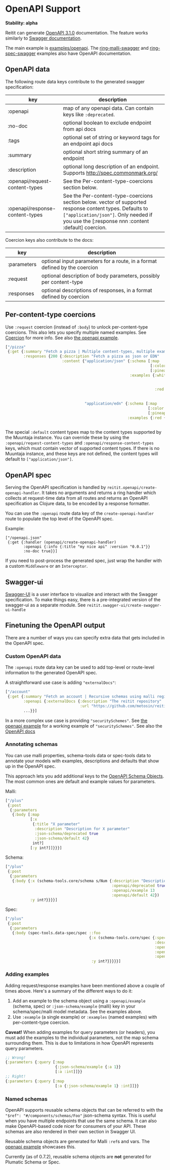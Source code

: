 # OpenAPI Support

**Stability: alpha**

Reitit can generate [OpenAPI 3.1.0](https://spec.openapis.org/oas/v3.1.0)
documentation. The feature works similarly to [Swagger documentation](swagger.md).

The main example is [examples/openapi](../../examples/openapi).
The
[ring-malli-swagger](../../examples/ring-malli-swagger)
and
[ring-spec-swagger](../../examples/ring-spec-swagger)
examples also
have OpenAPI documentation.

## OpenAPI data

The following route data keys contribute to the generated swagger specification:

| key            | description |
| ---------------|-------------|
| :openapi       | map of any openapi data. Can contain keys like `:deprecated`.
| :no-doc        | optional boolean to exclude endpoint from api docs
| :tags          | optional set of string or keyword tags for an endpoint api docs
| :summary       | optional short string summary of an endpoint
| :description   | optional long description of an endpoint. Supports http://spec.commonmark.org/
| :openapi/request-content-types | See the Per-content-type-coercions section below.
| :openapi/response-content-types |See the Per-content-type-coercions section below. vector of supported response content types. Defaults to `["application/json"]`. Only needed if you use the [:response nnn :content :default] coercion.

Coercion keys also contribute to the docs:

| key           | description |
| --------------|-------------|
| :parameters   | optional input parameters for a route, in a format defined by the coercion
| :request      | optional description of body parameters, possibly per content-type
| :responses    | optional descriptions of responses, in a format defined by coercion


## Per-content-type coercions

Use `:request` coercion (instead of `:body`) to unlock
per-content-type coercions. This also lets you specify multiple named
examples. See [Coercion](coercion.md) for more info. See also [the
openapi example](../../examples/openapi).

```clj
["/pizza"
 {:get {:summary "Fetch a pizza | Multiple content-types, multiple examples"
        :responses {200 {:description "Fetch a pizza as json or EDN"
                         :content {"application/json" {:schema [:map
                                                                [:color :keyword]
                                                                [:pineapple :boolean]]
                                                       :examples {:white {:description "White pizza with pineapple"
                                                                          :value {:color :white
                                                                                  :pineapple true}}
                                                                  :red {:description "Red pizza"
                                                                        :value {:color :red
                                                                                :pineapple false}}}}
                                   "application/edn" {:schema [:map
                                                               [:color :keyword]
                                                               [:pineapple :boolean]]
                                                      :examples {:red {:description "Red pizza with pineapple"
                                                                       :value (pr-str {:color :red :pineapple true})}}}}}}
```

The special `:default` content types map to the content types supported by the Muuntaja
instance. You can override these by using the `:openapi/request-content-types`
and `:openapi/response-content-types` keys, which must contain vector of
supported content types. If there is no Muuntaja instance, and these keys are
not defined, the content types will default to `["application/json"]`.

## OpenAPI spec

Serving the OpenAPI specification is handled by
`reitit.openapi/create-openapi-handler`. It takes no arguments and returns a
ring handler which collects at request-time data from all routes and returns an
OpenAPI specification as Clojure data, to be encoded by a response formatter.

You can use the `:openapi` route data key of the `create-openapi-handler` route
to populate the top level of the OpenAPI spec.

Example:

```
["/openapi.json"
 {:get {:handler (openapi/create-openapi-handler)
        :openapi {:info {:title "my nice api" :version "0.0.1"}}
        :no-doc true}}]
```

If you need to post-process the generated spec, just wrap the handler with a custom `Middleware` or an `Interceptor`.

## Swagger-ui

[Swagger-UI](https://github.com/swagger-api/swagger-ui) is a user interface to visualize and interact with the Swagger specification. To make things easy, there is a pre-integrated version of the swagger-ui as a separate module. See `reitit.swagger-ui/create-swagger-ui-handle`

## Finetuning the OpenAPI output

There are a number of ways you can specify extra data that gets
included in the OpenAPI spec.

### Custom OpenAPI data

The `:openapi` route data key can be used to add top-level or
route-level information to the generated OpenAPI spec.

A straightforward use case is adding `"externalDocs"`:

```clj
["/account"
 {:get {:summary "Fetch an account | Recursive schemas using malli registry, link to external docs"
        :openapi {:externalDocs {:description "The reitit repository"
                                 :url "https://github.com/metosin/reitit"}}
        ...}}]
```

In a more complex use case is providing `"securitySchemes"`. See
[the openapi example](../../examples/openapi) for a working example of
`"securitySchemes"`. See also the
[OpenAPI docs](https://spec.openapis.org/oas/v3.1.0.html#security-scheme-object)

### Annotating schemas

You can use malli properties, schema-tools data or spec-tools data to
annotate your models with examples, descriptions and defaults that
show up in the OpenAPI spec.

This approach lets you add additional keys to the
[OpenAPI Schema Objects](https://spec.openapis.org/oas/v3.1.0.html#schema-object).
The most common ones are default and example values for parameters.

Malli:

```clj
["/plus"
 {:post
  {:parameters
   {:body [:map
           [:x
            {:title "X parameter"
             :description "Description for X parameter"
             :json-schema/deprecated true
             :json-schema/default 42}
            int?]
           [:y int?]]}}}]
```

Schema:

```clj
["/plus"
 {:post
  {:parameters
   {:body {:x (schema-tools.core/schema s/Num {:description "Description for X parameter"
                                               :openapi/deprecated true
                                               :openapi/example 13
                                               :openapi/default 42})
           :y int?}}}}]
```

Spec:

```clj
["/plus"
 {:post
  {:parameters
   {:body (spec-tools.data-spec/spec ::foo
                                     {:x (schema-tools.core/spec {:spec int?
                                                                  :description "Description for X parameter"
                                                                  :openapi/deprecated true
                                                                  :openapi/example 13
                                                                  :openapi/default 42})
                                      :y int?}}}}}]
```

### Adding examples

Adding request/response examples have been mentioned above a couple of times
above. Here's a summary of the different ways to do it:

1. Add an example to the schema object using a `:openapi/example`
   (schema, spec) or `:json-schema/example` (malli) key in your
   schema/spec/malli model metadata. See the examples above.
2. Use `:example` (a single example) or `:examples` (named examples)
   with per-content-type coercion.

**Caveat!** When adding examples for query parameters (or headers),
you must add the examples to the individual parameters, not the map
schema surrounding them. This is due to limitations in how OpenAPI
represents query parameters.

```clj
;; Wrong!
{:parameters {:query [:map
                      {:json-schema/example {:a 1}}
                      [:a :int]]}}
;; Right!
{:parameters {:query [:map
                      [:a {:json-schema/example 1} :int]]}}
```

### Named schemas

OpenAPI supports reusable schema objects that can be referred to with
the `"$ref": "#/components/schemas/Foo"` json-schema syntax. This is
useful when you have multiple endpoints that use the same schema. It
can also make OpenAPI-based code nicer for consumers of your API.
These schemas are also rendered in their own section in Swagger UI.

Reusable schema objects are generated for Malli `:ref`s and vars. The
[openapi example](../../examples/openapi) showcases this.

Currently (as of 0.7.2), reusable schema objects are **not** generated
for Plumatic Schema or Spec.
